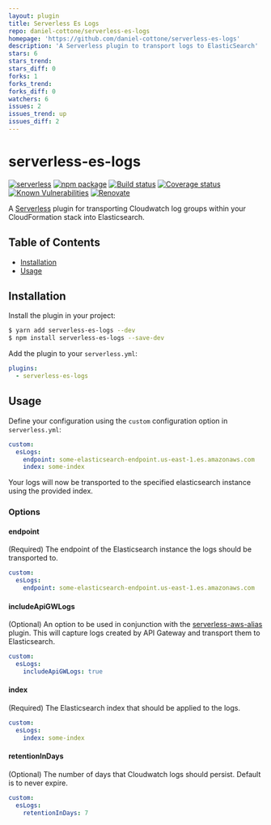 ```yaml
---
layout: plugin
title: Serverless Es Logs
repo: daniel-cottone/serverless-es-logs
homepage: 'https://github.com/daniel-cottone/serverless-es-logs'
description: 'A Serverless plugin to transport logs to ElasticSearch'
stars: 6
stars_trend: 
stars_diff: 0
forks: 1
forks_trend: 
forks_diff: 0
watchers: 6
issues: 2
issues_trend: up
issues_diff: 2
---
```



# serverless-es-logs

[![serverless][sls-image]][sls-url]
[![npm package][npm-image]][npm-url]
[![Build status][travis-image]][travis-url]
[![Coverage status][coveralls-image]][coveralls-url]
[![Known Vulnerabilities][snyk-image]][snyk-url]
[![Renovate][renovate-image]][renovate-url]

A [Serverless][sls-url] plugin for transporting Cloudwatch log groups within your CloudFormation stack into Elasticsearch.

## Table of Contents

- [Installation](#installation)
- [Usage](#usage)

## Installation

Install the plugin in your project:
```bash
$ yarn add serverless-es-logs --dev
$ npm install serverless-es-logs --save-dev
```

Add the plugin to your `serverless.yml`:
```yaml
plugins:
  - serverless-es-logs
```

## Usage

Define your configuration using the `custom` configuration option in `serverless.yml`:
```yaml
custom:
  esLogs:
    endpoint: some-elasticsearch-endpoint.us-east-1.es.amazonaws.com
    index: some-index
```

Your logs will now be transported to the specified elasticsearch instance using the provided index.

### Options

#### endpoint

(Required) The endpoint of the Elasticsearch instance the logs should be transported to.

```yaml
custom:
  esLogs:
    endpoint: some-elasticsearch-endpoint.us-east-1.es.amazonaws.com
```

#### includeApiGWLogs

(Optional) An option to be used in conjunction with the [serverless-aws-alias](https://github.com/HyperBrain/serverless-aws-alias) plugin. This will capture logs created by API Gateway and transport them to Elasticsearch.

```yaml
custom:
  esLogs:
    includeApiGWLogs: true
```

#### index

(Required) The Elasticsearch index that should be applied to the logs.

```yaml
custom:
  esLogs:
    index: some-index
```

#### retentionInDays

(Optional) The number of days that Cloudwatch logs should persist. Default is to never expire.

```yaml
custom:
  esLogs:
    retentionInDays: 7
```

[sls-image]:http://public.serverless.com/badges/v3.svg
[sls-url]:http://www.serverless.com
[npm-image]:https://img.shields.io/npm/v/serverless-es-logs.svg
[npm-url]:https://www.npmjs.com/package/serverless-es-logs
[travis-image]:https://travis-ci.org/daniel-cottone/serverless-es-logs.svg?branch=master
[travis-url]:https://travis-ci.org/daniel-cottone/serverless-es-logs
[coveralls-image]:https://coveralls.io/repos/github/daniel-cottone/serverless-es-logs/badge.svg?branch=master
[coveralls-url]:https://coveralls.io/github/daniel-cottone/serverless-es-logs?branch=master
[snyk-image]:https://snyk.io/test/github/daniel-cottone/serverless-es-logs/badge.svg
[snyk-url]:https://snyk.io/test/github/daniel-cottone/serverless-es-logs
[renovate-image]:https://img.shields.io/badge/renovate-enabled-brightgreen.svg
[renovate-url]:https://renovatebot.com/
